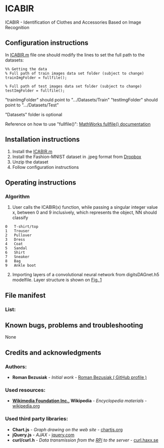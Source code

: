 # ICABIR

ICABIR - Identification of Clothes and Accessories Based on Image Recognition

## Configuration instructions

In [ICABIR.m]() file one should modify the lines to set the full path to the datasets:

```
%% Getting the data
% Full path of train images data set folder (subject to change)
trainImgFolder = fullfile();

% Full path of test images data set folder (subject to change)
testImgFolder = fullfile();
```

"trainImgFolder" should point to ".../Datasets/Train"
"testImgFolder" should point to ".../Datasets/Test"

"Datasets" folder is optional 

Reference on how to use "fullfile()": [MathWorks fullfile() documentation](https://se.mathworks.com/help/matlab/ref/fullfile.html)

## Installation instructions

1. Install the [ICABIR.m]()
2. Install the Fashion-MNIST dataset in .jpeg format from [Dropbox](https://www.dropbox.com/s/3sddmn90pf50zi6/Datasets.zip?dl=0)
3. Unzip the dataset
4. Follow configuration instructions

## Operating instructions

### Algorithm

1. User calls the ICABIR(x) function, while passing a singular integer value x, between 0 and 9 inclusively, which represents the object, NN should classify

```
0	T-shirt/top
1	Trouser
2	Pullover
3	Dress
4	Coat
5	Sandal
6	Shirt
7	Sneaker
8	Bag
9	Ankle boot
```

2. Importing layers of a convolutional neural network from digitsDAGnet.h5 modelfile. Layer structure is shown on [Fig. 1]()

## File manifest

### List:

## Known bugs, problems and troubleshooting

None

## Credits and acknowledgments

### Authors:
- **Roman Bezusiak** - _Initial work_ - 
	[Roman Bezusiak ( GitHub profile )](https://github.com/roman-bezusiak)

### Used resources:
- **[Wikimedia Foundation Inc.](https://wikimediafoundation.org/wiki/Home), 
	Wikipedia** - _Encyclopedia materials_ - 
	[wikipedia.org](https://www.wikipedia.org/)

### Used third party libraries:
- **Chart.js**    - _Graph drawing on the web site_ - 
	[chartjs.org](http://www.chartjs.org/)
- **jQuery.js**   - _AJAX_ - [jquery.com](https://jquery.com/)
- **curl/curl.h** - _Data transmission from the 
	[RPi](https://en.wikipedia.org/wiki/Raspberry_Pi) to the server_ - 
	[curl.haxx.se](https://curl.haxx.se/)
